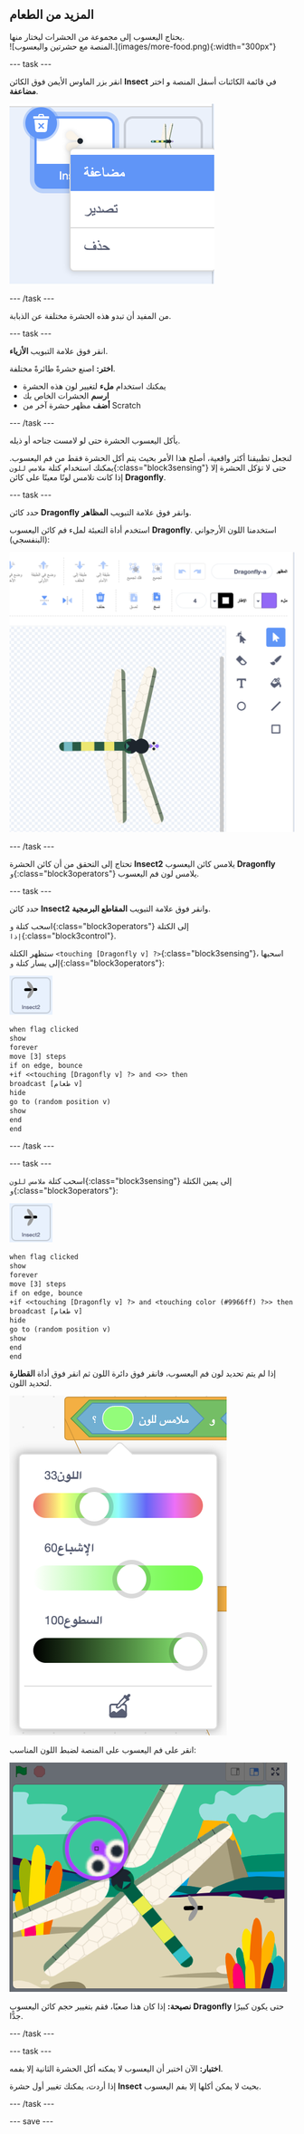 ## المزيد من الطعام

<div style="display: flex; flex-wrap: wrap">
<div style="flex-basis: 200px; flex-grow: 1; margin-right: 15px;">
يحتاج اليعسوب إلى مجموعة من الحشرات ليختار منها.
</div>
<div>
![المنصة مع حشرتين واليعسوب.](images/more-food.png){:width="300px"}
</div>
</div>

--- task ---

انقر بزر الماوس الأيمن فوق الكائن **Insect** في قائمة الكائنات أسفل المنصة و اختر **مضاعفة**.

![قائمة الكائنات مع كائن الحشرات و"مضاعفة" محدَّدةً في القائمة.](images/duplicate-insect.png)

--- /task ---

من المفيد أن تبدو هذه الحشرة مختلفة عن الذبابة.

--- task ---

انقر فوق علامة التبويب **الأزياء**.

**اختر:** اصنع حشرةً طائرةً مختلفة.
+ يمكنك استخدام **ملء** لتغيير لون هذه الحشرة
+ **ارسم** الحشرات الخاص بك
+ **أضف** مظهر حشرة آخر من Scratch

--- /task ---

يأكل اليعسوب الحشرة حتى لو لامست جناحه أو ذيله.

لنجعل تطبيقنا أكثر واقعية، أصلح هذا الأمر بحيث يتم أكل الحشرة فقط من فم اليعسوب. يمكنك استخدام كتلة `ملامس للون`{:class="block3sensing"} حتى لا تؤكل الحشرة إلا إذا كانت تلامس لونًا معينًا على كائن **Dragonfly**.

--- task ---

حدد كائن **Dragonfly** وانقر فوق علامة التبويب **المظاهر**.

استخدم أداة التعبئة لملء فم كائن اليعسوب **Dragonfly**. استخدمنا اللون الأرجواني (البنفسجي):

![محرر الرسام مع تحديد أداة ملء ومظهر اليعسوب بفم أرجواني.](images/dragonfly-mouth-colour.png)

--- /task ---

تحتاج إلى التحقق من أن كائن الحشرة **Insect2** يلامس كائن اليعسوب **Dragonfly** `و`{:class="block3operators"} يلامس لون فم اليعسوب.

--- task ---

حدد كائن **Insect2** وانقر فوق علامة التبويب **المقاطع البرمجية**.

اسحب كتلة `و`{:class="block3operators"} إلى الكتلة `إذا`{:class="block3control"}.

ستظهر الكتلة `<touching [Dragonfly v] ?>`{:class="block3sensing"}، اسحبها إلى يسار كتلة `و`{:class="block3operators"}:

![](images/insect2-icon.png)

```blocks3
when flag clicked
show
forever
move [3] steps 
if on edge, bounce
+if <<touching [Dragonfly v] ?> and <>> then
broadcast [طعام v]
hide
go to (random position v)
show
end
end
```

--- /task ---

--- task ---

اسحب كتلة `ملامس للون`{:class="block3sensing"} إلى يمين الكتلة `و`{:class="block3operators"}:

![](images/insect2-icon.png)

```blocks3
when flag clicked
show
forever
move [3] steps
if on edge, bounce
+if <<touching [Dragonfly v] ?> and <touching color (#9966ff) ?>> then
broadcast [طعام v]
hide
go to (random position v)
show
end
end
```

إذا لم يتم تحديد لون فم اليعسوب، فانقر فوق دائرة اللون ثم انقر فوق أداة **القطارة** لتحديد اللون.

![قائمة دائرة الألوان باستخدام أداة القطارة.](images/colour-eyedropper.png)

انقر على فم اليعسوب على المنصة لضبط اللون المناسب:

![أداة القطارة مع أداة تمييز الألوان فوق الفم الأرجواني لليعسوب.](images/colour-select.png)

**نصيحة:** إذا كان هذا صعبًا، فقم بتغيير حجم كائن اليعسوب **Dragonfly** حتى يكون كبيرًا جدًّا.

--- /task ---

--- task ---

**اختبار:** الآن اختبر أن اليعسوب لا يمكنه أكل الحشرة الثانية إلا بفمه.

إذا أردت، يمكنك تغيير أول حشرة **Insect** بحيث لا يمكن أكلها إلا بفم اليعسوب.

--- /task ---

--- save ---

